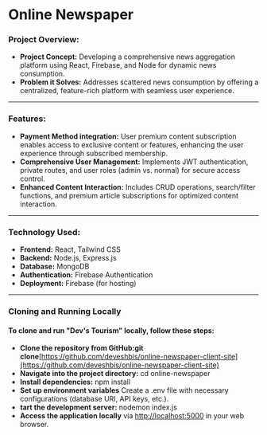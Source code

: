 # Online Newspaper

### Project Overview:
- **Project Concept:** Developing a comprehensive news aggregation platform using React, Firebase, and Node for dynamic news consumption.
- **Problem it Solves:** Addresses scattered news consumption by offering a centralized, feature-rich platform with seamless user experience.
---
### Features:
- **Payment Method integration:**  User premium content subscription enables access to exclusive content or features, enhancing the user experience through subscribed membership.
- **Comprehensive User Management:** Implements JWT authentication, private routes, and user roles (admin vs. normal) for secure access control.
- **Enhanced Content Interaction:**  Includes CRUD operations, search/filter functions, and premium article subscriptions for optimized content interaction.
---
### Technology Used:  
- **Frontend:** React, Tailwind CSS
- **Backend:** Node.js, Express.js
- **Database:** MongoDB
- **Authentication:** Firebase Authentication
- **Deployment:** Firebase (for hosting)
---
### Cloning and Running Locally
#### To clone and run "Dev's Tourism" locally, follow these steps:
- **Clone the repository from GitHub:git clone**[https://github.com/deveshbis/online-newspaper-client-site](https://github.com/deveshbis/online-newspaper-client-site)
- **Navigate into the project directory:** cd online-newspaper
- **Install dependencies:** npm install
- **Set up environment variables** Create a .env file with necessary configurations (database URI, API keys, etc.).
- **tart the development server:** nodemon index.js
- **Access the application locally** via <a href="http://localhost:5000" target="_blank">http://localhost:5000</a> in your web browser.
 
